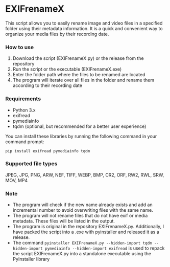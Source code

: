 # EXIFrenameX

This script allows you to easily rename image and video files in a specified folder using their metadata information. It is a quick and convenient way to organize your media files by their recording date.

### How to use
1. Download the script (EXIFrenameX.py) or the release from the repository
2. Run the script or the executable (EXIFrenameX.exe)
3. Enter the folder path where the files to be renamed are located
4. The program will iterate over all files in the folder and rename them according to their recording date

### Requirements
- Python 3.x
- exifread
- pymediainfo
- tqdm (optional, but recommended for a better user experience)

You can install these libraries by running the following command in your command prompt:

    pip install exifread pymediainfo tqdm

### Supported file types
 JPEG, JPG, PNG, ARW, NEF, TIFF, WEBP, BMP, CR2, ORF, RW2, RWL, SRW, MOV, MP4

### Note
- The program will check if the new name already exists and add an incremental number to avoid overwriting files with the same name.
- The program will not rename files that do not have exif or media metadata. These files will be listed in the output.
- The program is original in the repository EXIFrenameX.py. Additionally, I have packed the script into a .exe with pyinstaller and released it as a release.
- The command `pyinstaller EXIFrenameX.py --hidden-import tqdm --hidden-import pymediainfo --hidden-import exifread` is used to repack the script EXIFrenameX.py into a standalone executable using the PyInstaller library
